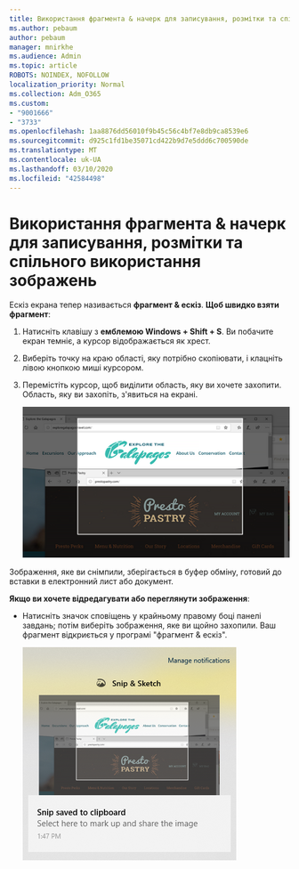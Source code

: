 ```yaml
---
title: Використання фрагмента & начерк для записування, розмітки та спільного використання зображень
ms.author: pebaum
author: pebaum
manager: mnirkhe
ms.audience: Admin
ms.topic: article
ROBOTS: NOINDEX, NOFOLLOW
localization_priority: Normal
ms.collection: Adm_O365
ms.custom:
- "9001666"
- "3733"
ms.openlocfilehash: 1aa8876dd56010f9b45c56c4bf7e8db9ca8539e6
ms.sourcegitcommit: d925c1fd1be35071cd422b9d7e5ddd6c700590de
ms.translationtype: MT
ms.contentlocale: uk-UA
ms.lasthandoff: 03/10/2020
ms.locfileid: "42584498"
---
```

# <a name="use-snip--sketch-to-capture-mark-up-and-share-images"></a>Використання фрагмента & начерк для записування, розмітки та спільного використання зображень

Ескіз екрана тепер називається **фрагмент & ескіз**. **Щоб швидко взяти фрагмент**:

1. Натисніть клавішу з **емблемою Windows + Shift + S**. Ви побачите екран темніє, а курсор відображається як хрест. 

2. Виберіть точку на краю області, яку потрібно скопіювати, і клацніть лівою кнопкою миші курсором. 

3. Перемістіть курсор, щоб виділити область, яку ви хочете захопити. Область, яку ви захопіть, з'явиться на екрані.

   ![зображення виділеного фрагмента](media/snipone.png)

Зображення, яке ви снімпили, зберігається в буфер обміну, готовий до вставки в електронний лист або документ. 

**Якщо ви хочете відредагувати або переглянути зображення**: 

- Натисніть значок сповіщень у крайньому правому боці панелі завдань; потім виберіть зображення, яке ви щойно захопили. Ваш фрагмент відкриється у програмі "фрагмент & ескіз".

   ![зображення відображення зображення у програмі захоплення фрагментів](media/sniptwo.png)
